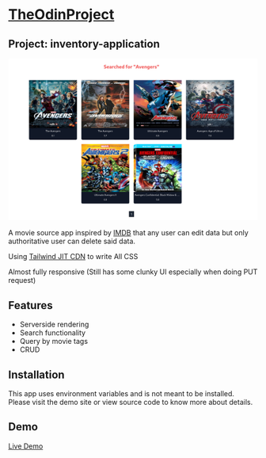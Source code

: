 # [TheOdinProject](https://www.theodinproject.com)

## Project: inventory-application

![Screenshot](INCB.png)

A movie source app inspired by [IMDB](https://www.imdb.com) that any user can edit data but only authoritative user can delete said data.

Using [Tailwind JIT CDN](https://github.com/beyondcode/tailwindcss-jit-cdn) to write All CSS

Almost fully responsive (Still has some clunky UI especially when doing PUT request)

## Features

- Serverside rendering
- Search functionality
- Query by movie tags
- CRUD

## Installation

This app uses environment variables and is not meant to be installed. Please visit the demo site or view source code to know more about details.

## Demo

[Live Demo](https://incb-11.herokuapp.com/)

